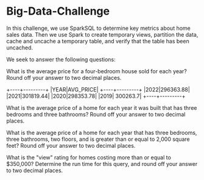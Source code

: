 # Big-Data-Challenge

In this challenge, we use SparkSQL to determine key metrics about home sales data. 
Then we use Spark to create temporary views, partition the data, cache and uncache a temporary table, 
and verify that the table has been uncached.

We seek to answer the following questions:

What is the average price for a four-bedroom house sold for each year? Round off your answer to two decimal places.

+----+---------+
|YEAR|AVG_PRICE|
+----+---------+
|2022|296363.88|
|2021|301819.44|
|2020|298353.78|
|2019| 300263.7|
+----+---------+

What is the average price of a home for each year it was built that has three bedrooms and three bathrooms? Round off your answer to two decimal places.

What is the average price of a home for each year that has three bedrooms, three bathrooms, two floors, and is greater than or equal to 2,000 square feet? 
Round off your answer to two decimal places.

What is the "view" rating for homes costing more than or equal to $350,000? Determine the run time for this query, and round off your answer to two decimal places.
